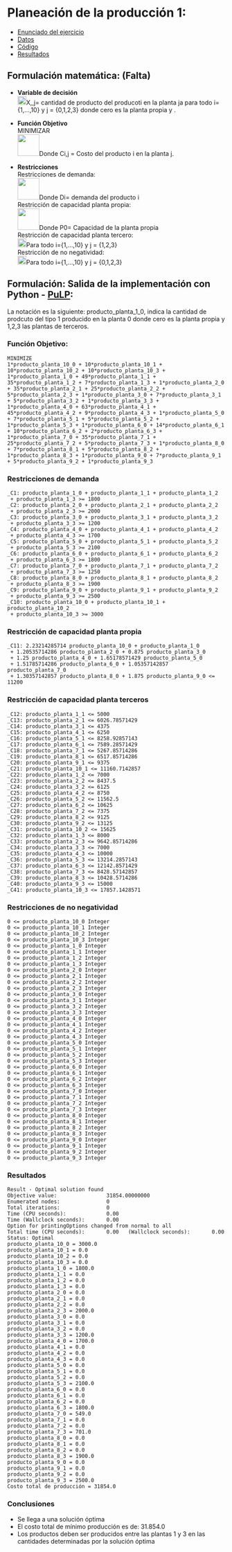 # Planeación de la producción 1:
+ [Enunciado del ejercicio](https://s3.amazonaws.com/david.restrepo/optimizacion/Formulaci%C3%B3n.pdf)
+ [Datos](https://github.com/dfrestrepor/optimizacion/blob/main/input/punto1.csv)
+ [Código](https://github.com/dfrestrepor/optimizacion/blob/main/main/planeacion_produccion1.py)
+ [Resultados](https://github.com/dfrestrepor/optimizacion/blob/main/output/Resultado_punto1.csv)
## Formulación matemática: (Falta)
+ **Variable de decisión**  
<img src="https://render.githubusercontent.com/render/math?math=$X_{i,j}$" height="20">X,,j= cantidad de producto del producoti en la planta ja para todo i= {1,...,10} y j = {0,1,2,3} donde cero es la planta propia y .
  
+ **Función Objetivo**  
MINIMIZAR  
<img src="https://render.githubusercontent.com/render/math?math=$\sum_{i=1}^{10}\sum_{j=0}^{3}C_{i,j}*X_{i,j}$" height="50">Donde Ci,j = Costo del producto i en la planta j.

+ **Restricciones**  
Restricciones de demanda:  
<img src="https://render.githubusercontent.com/render/math?math=$\sum_{i=1}^{10}\sum_{j=0}^{3}X_{i,j}>=D_{i}$" height="50">Donde Di= demanda del producto i  
Restricción de capacidad planta propia:  
<img src="https://render.githubusercontent.com/render/math?math=$\sum_{i=1}^{10}X_{i,0}<=P_{0}$" height="50">Donde P0= Capacidad de la planta propia  
Restricción de capacidad planta tercero:  
<img src="https://render.githubusercontent.com/render/math?math=$X_{i,j}<=P_{i,j}$" height="20">Para todo i={1,...,10} y j = {1,2,3}  
Restricción de no negatividad:  
<img src="https://render.githubusercontent.com/render/math?math=$X_{i,j}>=0$" height="20">Para todo i={1,...,10} y j = {0,1,2,3}  

## Formulación: Salida de la implementación con Python - [PuLP](https://pypi.org/project/PuLP/):
La notación es la siguiente: producto_planta_1_0, indica la cantidad de prodcuto del tipo 1 producido en la planta 0 donde cero es la planta propia y 1,2,3 las plantas de terceros.
### Función Objetivo:
```
MINIMIZE
1*producto_planta_10_0 + 10*producto_planta_10_1 + 10*producto_planta_10_2 + 10*producto_planta_10_3 + 1*producto_planta_1_0 + 49*producto_planta_1_1 + 35*producto_planta_1_2 + 7*producto_planta_1_3 + 1*producto_planta_2_0 + 35*producto_planta_2_1 + 25*producto_planta_2_2 + 5*producto_planta_2_3 + 1*producto_planta_3_0 + 7*producto_planta_3_1 + 5*producto_planta_3_2 + 1*producto_planta_3_3 + 1*producto_planta_4_0 + 63*producto_planta_4_1 + 45*producto_planta_4_2 + 9*producto_planta_4_3 + 1*producto_planta_5_0 + 7*producto_planta_5_1 + 5*producto_planta_5_2 + 1*producto_planta_5_3 + 1*producto_planta_6_0 + 14*producto_planta_6_1 + 10*producto_planta_6_2 + 2*producto_planta_6_3 + 1*producto_planta_7_0 + 35*producto_planta_7_1 + 25*producto_planta_7_2 + 5*producto_planta_7_3 + 1*producto_planta_8_0 + 7*producto_planta_8_1 + 5*producto_planta_8_2 + 1*producto_planta_8_3 + 1*producto_planta_9_0 + 7*producto_planta_9_1 + 5*producto_planta_9_2 + 1*producto_planta_9_3
```
### Restricciones de demanda
```
_C1: producto_planta_1_0 + producto_planta_1_1 + producto_planta_1_2
 + producto_planta_1_3 >= 1800
_C2: producto_planta_2_0 + producto_planta_2_1 + producto_planta_2_2
 + producto_planta_2_3 >= 2000
_C3: producto_planta_3_0 + producto_planta_3_1 + producto_planta_3_2
 + producto_planta_3_3 >= 1200
_C4: producto_planta_4_0 + producto_planta_4_1 + producto_planta_4_2
 + producto_planta_4_3 >= 1700
_C5: producto_planta_5_0 + producto_planta_5_1 + producto_planta_5_2
 + producto_planta_5_3 >= 2100
_C6: producto_planta_6_0 + producto_planta_6_1 + producto_planta_6_2
 + producto_planta_6_3 >= 1800
_C7: producto_planta_7_0 + producto_planta_7_1 + producto_planta_7_2
 + producto_planta_7_3 >= 1250
_C8: producto_planta_8_0 + producto_planta_8_1 + producto_planta_8_2
 + producto_planta_8_3 >= 1900
_C9: producto_planta_9_0 + producto_planta_9_1 + producto_planta_9_2
 + producto_planta_9_3 >= 2500
_C10: producto_planta_10_0 + producto_planta_10_1 + producto_planta_10_2
 + producto_planta_10_3 >= 3000
```
### Restricción de capacidad planta propia
```
_C11: 2.23214285714 producto_planta_10_0 + producto_planta_1_0
 + 1.20535714286 producto_planta_2_0 + 0.875 producto_planta_3_0
 + 1.25 producto_planta_4_0 + 1.65178571429 producto_planta_5_0
 + 1.51785714286 producto_planta_6_0 + 1.05357142857 producto_planta_7_0
 + 1.30357142857 producto_planta_8_0 + 1.875 producto_planta_9_0 <= 11200
 ```
 ### Restricción de capacidad planta terceros
 ```
_C12: producto_planta_1_1 <= 5000
_C13: producto_planta_2_1 <= 6026.78571429
_C14: producto_planta_3_1 <= 4375
_C15: producto_planta_4_1 <= 6250
_C16: producto_planta_5_1 <= 8258.92857143
_C17: producto_planta_6_1 <= 7589.28571429
_C18: producto_planta_7_1 <= 5267.85714286
_C19: producto_planta_8_1 <= 6517.85714286
_C20: producto_planta_9_1 <= 9375
_C21: producto_planta_10_1 <= 11160.7142857
_C22: producto_planta_1_2 <= 7000
_C23: producto_planta_2_2 <= 8437.5
_C24: producto_planta_3_2 <= 6125
_C25: producto_planta_4_2 <= 8750
_C26: producto_planta_5_2 <= 11562.5
_C27: producto_planta_6_2 <= 10625
_C28: producto_planta_7_2 <= 7375
_C29: producto_planta_8_2 <= 9125
_C30: producto_planta_9_2 <= 13125
_C31: producto_planta_10_2 <= 15625
_C32: producto_planta_1_3 <= 8000
_C33: producto_planta_2_3 <= 9642.85714286
_C34: producto_planta_3_3 <= 7000
_C35: producto_planta_4_3 <= 10000
_C36: producto_planta_5_3 <= 13214.2857143
_C37: producto_planta_6_3 <= 12142.8571429
_C38: producto_planta_7_3 <= 8428.57142857
_C39: producto_planta_8_3 <= 10428.5714286
_C40: producto_planta_9_3 <= 15000
_C41: producto_planta_10_3 <= 17857.1428571
 ```
 ### Restricciones de no negatividad
 ```
0 <= producto_planta_10_0 Integer
0 <= producto_planta_10_1 Integer
0 <= producto_planta_10_2 Integer
0 <= producto_planta_10_3 Integer
0 <= producto_planta_1_0 Integer
0 <= producto_planta_1_1 Integer
0 <= producto_planta_1_2 Integer
0 <= producto_planta_1_3 Integer
0 <= producto_planta_2_0 Integer
0 <= producto_planta_2_1 Integer
0 <= producto_planta_2_2 Integer
0 <= producto_planta_2_3 Integer
0 <= producto_planta_3_0 Integer
0 <= producto_planta_3_1 Integer
0 <= producto_planta_3_2 Integer
0 <= producto_planta_3_3 Integer
0 <= producto_planta_4_0 Integer
0 <= producto_planta_4_1 Integer
0 <= producto_planta_4_2 Integer
0 <= producto_planta_4_3 Integer
0 <= producto_planta_5_0 Integer
0 <= producto_planta_5_1 Integer
0 <= producto_planta_5_2 Integer
0 <= producto_planta_5_3 Integer
0 <= producto_planta_6_0 Integer
0 <= producto_planta_6_1 Integer
0 <= producto_planta_6_2 Integer
0 <= producto_planta_6_3 Integer
0 <= producto_planta_7_0 Integer
0 <= producto_planta_7_1 Integer
0 <= producto_planta_7_2 Integer
0 <= producto_planta_7_3 Integer
0 <= producto_planta_8_0 Integer
0 <= producto_planta_8_1 Integer
0 <= producto_planta_8_2 Integer
0 <= producto_planta_8_3 Integer
0 <= producto_planta_9_0 Integer
0 <= producto_planta_9_1 Integer
0 <= producto_planta_9_2 Integer
0 <= producto_planta_9_3 Integer
```
### Resultados
```
Result - Optimal solution found
Objective value:                31854.00000000
Enumerated nodes:               0
Total iterations:               0
Time (CPU seconds):             0.00
Time (Wallclock seconds):       0.00
Option for printingOptions changed from normal to all
Total time (CPU seconds):       0.00   (Wallclock seconds):       0.00
Status: Optimal
producto_planta_10_0 = 3000.0
producto_planta_10_1 = 0.0
producto_planta_10_2 = 0.0
producto_planta_10_3 = 0.0
producto_planta_1_0 = 1800.0
producto_planta_1_1 = 0.0
producto_planta_1_2 = 0.0
producto_planta_1_3 = 0.0
producto_planta_2_0 = 0.0
producto_planta_2_1 = 0.0
producto_planta_2_2 = 0.0
producto_planta_2_3 = 2000.0
producto_planta_3_0 = 0.0
producto_planta_3_1 = 0.0
producto_planta_3_2 = 0.0
producto_planta_3_3 = 1200.0
producto_planta_4_0 = 1700.0
producto_planta_4_1 = 0.0
producto_planta_4_2 = 0.0
producto_planta_4_3 = 0.0
producto_planta_5_0 = 0.0
producto_planta_5_1 = 0.0
producto_planta_5_2 = 0.0
producto_planta_5_3 = 2100.0
producto_planta_6_0 = 0.0
producto_planta_6_1 = 0.0
producto_planta_6_2 = 0.0
producto_planta_6_3 = 1800.0
producto_planta_7_0 = 549.0
producto_planta_7_1 = 0.0
producto_planta_7_2 = 0.0
producto_planta_7_3 = 701.0
producto_planta_8_0 = 0.0
producto_planta_8_1 = 0.0
producto_planta_8_2 = 0.0
producto_planta_8_3 = 1900.0
producto_planta_9_0 = 0.0
producto_planta_9_1 = 0.0
producto_planta_9_2 = 0.0
producto_planta_9_3 = 2500.0
Costo total de producción = 31854.0
```
### Conclusiones
+ Se llega a una solución óptima
+ El costo total de mínimo producción es de: 31.854.0
+ Los productos deben ser producidos entre las plantas 1 y 3 en las cantidades determinadas por la solución óptima

